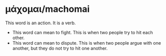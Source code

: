 # μάχομαι/machomai
This word is an action. It is a verb.

* This word can mean to fight. This is when two people try to hit each other. 
* This word can mean to dispute. This is when two people argue with one another, but they do not try to hit one another. 
